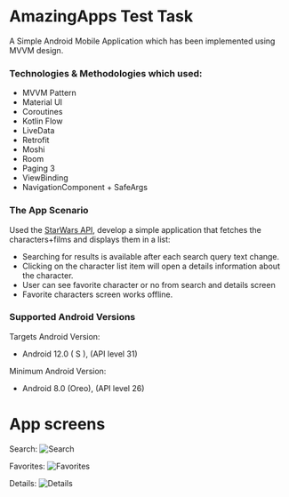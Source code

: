 # AmazingApps Test Task

A Simple Android Mobile Application which has been implemented using MVVM design.


### Technologies & Methodologies which used:

- MVVM Pattern
- Material UI
- Coroutines
- Kotlin Flow  
- LiveData
- Retrofit
- Moshi  
- Room
- Paging 3
- ViewBinding
- NavigationComponent + SafeArgs

### The App Scenario

Used the [StarWars API](https://swapi.dev/), develop a simple application that fetches the characters+films and displays them in a list:
- Searching for results is available after each search query text change.
- Clicking on the character list item will open a details information about the character.
- User can see favorite character or no from search and details screen
- Favorite characters screen works offline.

### Supported Android Versions

Targets Android Version:
- Android 12.0 ( S ), (API level 31)

Minimum Android Version:
- Android 8.0 (Oreo), (API level 26)

# App screens
Search:
![Search](https://i.imgur.com/3SJjTbR.jpg)

Favorites:
![Favorites](https://i.imgur.com/drrfsMn.jpg)

Details:
![Details](https://i.imgur.com/uKuVgQx.jpg)
